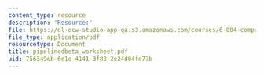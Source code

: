 ```yaml
---
content_type: resource
description: 'Resource:'
file: https://ol-ocw-studio-app-qa.s3.amazonaws.com/courses/6-004-computation-structures-spring-2017/756349eb6e1e41413f882e24d04fd77b_pipelinedbeta_worksheet.pdf
file_type: application/pdf
resourcetype: Document
title: pipelinedbeta_worksheet.pdf
uid: 756349eb-6e1e-4141-3f88-2e24d04fd77b
---
```

